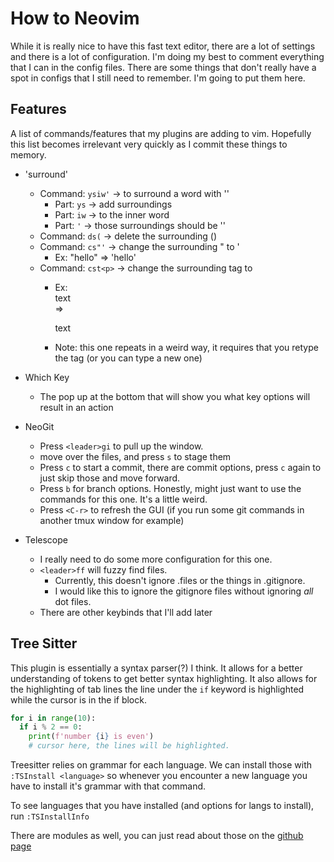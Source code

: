 
# How to Neovim 

While it is really nice to have this fast text editor, there are a lot of settings 
and there is a lot of configuration. I'm doing my best to comment everything that I 
can in the config files. There are some things that don't really have a spot in configs 
that I still need to remember. I'm going to put them here. 

## Features 

A list of commands/features that my plugins are adding to vim. Hopefully this list 
becomes irrelevant very quickly as I commit these things to memory. 

- 'surround' 
  - Command: `ysiw'` -> to surround a word with ''
    - Part: `ys` -> add surroundings
    - Part: `iw` ->  to the inner word
    - Part: `'` -> those surroundings should be ''
  - Command: `ds(` -> delete the surrounding ()
  - Command: `cs"'` -> change the surrounding " to ' 
    - Ex: "hello" => 'hello'
  - Command: `cst<p>` -> change the surrounding tag to <p>
    - Ex: <div>text</div> => <p>text</p>
    - Note: this one repeats in a weird way, it requires that you retype the tag (or you can type a new one)

- Which Key 
  - The pop up at the bottom that will show you what key options will result in an action 

- NeoGit 
  - Press `<leader>gi` to pull up the window.
  - move over the files, and press `s` to stage them
  - Press `c` to start a commit, there are commit options, press `c` again to just skip those and move forward. 
  - Press `b` for branch options. Honestly, might just want to use the commands for this one. It's a little weird. 
  - Press `<C-r>` to refresh the GUI (if you run some git commands in another tmux window for example)

- Telescope
  - I really need to do some more configuration for this one. 
  - `<leader>ff` will fuzzy find files. 
    - Currently, this doesn't ignore .files or the things in .gitignore.
    - I would like this to ignore the gitignore files without ignoring _all_ dot files.
  - There are other keybinds that I'll add later


## Tree Sitter 
This plugin is essentially a syntax parser(?) I think. It allows for a better 
understanding of tokens to get better syntax highlighting. It also allows for
the highlighting of tab lines the line under the `if` keyword is highlighted while the 
cursor is in the if block. 
```python 
for i in range(10): 
  if i % 2 == 0:
    print(f'number {i} is even')
    # cursor here, the lines will be highlighted. 
```

Treesitter relies on grammar for each language. We can install those with `:TSInstall <language>`
so whenever you encounter a new language you have to install it's grammar with that command. 

To see languages that you have installed (and options for langs to install), run `:TSInstallInfo` 

There are modules as well, you can just read about those on the [github page](https://github.com/nvim-treesitter/nvim-treesitter)

